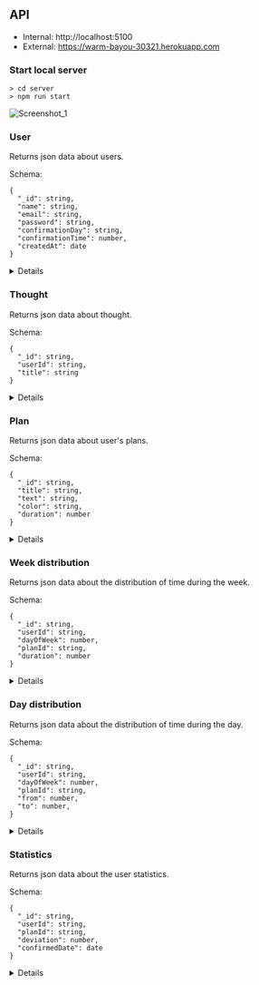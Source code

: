 ## API

- Internal: http://localhost:5100
- External: https://warm-bayou-30321.herokuapp.com

### Start local server

```
> cd server
> npm run start
```
![Screenshot_1](https://user-images.githubusercontent.com/108581309/216828887-f2d547bc-c046-40e6-bc71-dc8b7742cbd5.jpg)

### User

Returns json data about users.

Schema:
```
{
  "_id": string,
  "name": string,
  "email": string,
  "password": string,
  "confirmationDay": string,
  "confirmationTime": number,
  "createdAt": date
}
```

<details>

- `GET` /api/users
  
  Respose `200` `OK`
  ```
  [
    {
      "_id": "63dbce8efc36f95ae5646e7e",
      "name": "John Doe",
      "email": "john.doe@gmail.com",
      "confirmationDay": "today",
      "confirmationTime": 960,
      "createdAt": "2023-02-05T18:15:14.997Z",
      "__v": 0
    },
    {
      "_id": "63dbd176bb3349816256d074",
      "name": "Steven Gundry",
      "email": "steven.gundry@gmail.com",
      "confirmationDay": "yesterday",
      "confirmationTime": 660,
      "createdAt": "2023-02-04T12:45:53.196Z",
      "__v": 0
    }
  ]
  ```  
  
- `DELETE` /api/users/:id 
  
  Request
  `/api/users/63dbd176bb3349816256d074`
  
  Respose `200` `OK`
  ```
  {
    "_id": "63dbd176bb3349816256d074",
    "name": "Steven Gundry",
    "email": "steven.gundry@gmail.com",
    "confirmationDay": "yesterday",
    "confirmationTime": 660,
    "createdAt": "2023-02-04T12:45:53.196Z",
    "__v": 0
  }
  ```
  
- `POST` /api/users/registration
  
  Request
  ```
  {
    "name": "John Doe",
    "email": "john.doe@gmail.com",
    "password": "12345"
  }
  ```
  
  Respose `200` `OK`
  ```
  {
    "token": "eyJhbGciOiJIUzI1NiIsInR5cCI6IkpXVCJ9.eyJpZCI6IjYzZTAwMWRhODhkMjUxZGM1M2UzNmQxZiIsIml
              hdCI6MTY3NTYyNDkyMiwiZXhwIjoxNzYyMDI0OTIyfQ.KtnvX9m92FTlIVU_6HZneTVmYOX-8U5oO8dYPvcJba8",
    "user": 
    {
      "_id": "63e001da88d251dc53e36d1f",
      "name": "John Doe",
      "email": "john.doe@gmail.com",
      "confirmationDay": "yesterday",
      "confirmationTime": 660,
      "createdAt": "2023-02-05T19:22:02.378Z",
      "__v": 0
    }
  }
  ```
  
  Respose `400` `Bad Request`
  ```
  "User with email john.doe@gmail.com already exist"
  ```
  
  Respose `400` `Bad Request`
  ```
  "Incorrect request"
  ```
  
  Respose `400` `Bad Request`
  ```
  "Password must be at least 3 characters long"
  ```
  
- `POST` /api/users/login
  
  Request
  ```
  {
    "email": "john.doe@gmail.com",
    "password": "12345",
    "remember": false
  }
  ```
  
  Respose `200` `OK`
  ```
  {
    "token": "eyJhbGciOiJIUzI1NiIsInR5cCI6IkpXVCJ9.eyJpZCI6IjYzZTAwMWRhODhkMjUxZGM1M2UzNmQxZiIsIml
              hdCI6MTY3NTYyNDkyMiwiZXhwIjoxNzYyMDI0OTIyfQ.KtnvX9m92FTlIVU_6HZneTVmYOX-8U5oO8dYPvcJba8",
    "user": 
    {
      "_id": "63e001da88d251dc53e36d1f",
      "name": "John Doe",
      "email": "john.doe@gmail.com",
      "confirmationDay": "yesterday",
      "confirmationTime": 660,
      "createdAt": "2023-02-05T19:22:02.378Z",
      "__v": 0
    }
  }
  ```
  
  Respose `404` `Not Found`
  ```
  "User with email john.doe@gmail.com not found"
  ```
  
  Respose `400` `Bad Request`
  ```
  "Invalid password"
  ```

- `GET` /api/users/profile
  
  Request
  `/api/users/profile`
  
  Respose `200` `OK`
  ```
  {
    "_id": "63dbd176bb3349816256d074",
    "name": "Steven Gundry",
    "email": "steven.gundry@gmail.com",
    "confirmationDay": "yesterday",
    "confirmationTime": 660,
    "createdAt": "2023-02-04T12:45:53.196Z",
    "__v": 0
  }
  ```  
  
- `POST` /api/users/update

  Request
  ```
  {
    "name": "Mr. John Doe",
    "confirmationDay": "yesterday",
    "confirmationTime": 1020
  }
  ```
  
  Respose `200` `OK`
  ```
  {
    "_id": "63dbce8efc36f95ae5646e7e",
    "name": "Mr. John Doe",
    "email": "john.doe@gmail.com",
    "confirmationDay": "yesterday",
    "confirmationTime": 1020,
    "createdAt": "2023-02-05T19:22:02.378Z",
    "__v": 0
  }
  ```
  
</details>

### Thought

Returns json data about thought.

Schema:
```
{
  "_id": string,
  "userId": string,
  "title": string
}
```

<details>

- `GET` /api/thoughts
  
  Respose `200` `OK`
  ```
  [
    {
      "_id": "63dab20a1bad4d34504b5c18",
      "userId": 63dd5008939161908112e05f,
      "title": "Do gym every morning",
      "__v": 0
    },
    {
      "_id": "63dab436cc8fdc25bfe20d39",
      "userId": 63dd5008939161908112e05f,
      "title": "Buy a quadcopter",
      "__v": 0
    }
  ]
  ```
  
- `GET` /api/thoughts/:id
  
  Request
  `/api/thoughts/63dab20a1bad4d34504b5c18`
  
  Respose `200` `OK`
  ```
  {
    "_id": "63dab20a1bad4d34504b5c18",
    "userId": 63dd5008939161908112e05f,
    "title": "Do gym every morning",
    "__v": 0
  }
  ```
  
- `POST` /api/thoughts
    
  Request
  ```
  {
    "title": "Do gym every morning"
  }
  ```
  
  Respose `200` `OK`
  ```
  {
    "_id": "63dab20a1bad4d34504b5c18",
    "userId": 63dd5008939161908112e05f,
    "title": "Do gym every morning",
    "__v": 0
  }
  ```
  
- `POST` /api/thoughts/update
  
  Request
  ```
  {
    "_id": "63de721eb2cdc7d1460b9b08",
    "title": "Work out at the gym every weekend"
  }
  ```
  
  Respose `200` `OK`
  ```
  {
    "_id": "63de721eb2cdc7d1460b9b08",
    "userId": 63dd5008939161908112e05f,
    "title": "Work out at the gym every weekend",
    "__v": 0
  }
  ```
  
- `DELETE` /api/thoughts/:id

  Request
  `/api/thoughts/63dab20a1bad4d34504b5c18`
  
  Respose `200` `OK`
  ```
  {
    "_id": "63dab20a1bad4d34504b5c18",
    "userId": 63dd5008939161908112e05f,
    "title": "Do gym every morning",
    "__v": 0
  }
  ```
  
- `POST` /api/thought/convertToPlan/63dab20a1bad4d34504b5c18

  Request
  `/api/thoughts/convertToPlan/63dab20a1bad4d34504b5c18`
  ```
  {
    "title": "Do gym every morning",
    "text": "Lorem ipsum",
    "color": "#549F7B",
    "duration": 120
  }
  ```
  
  Respose `200` `OK`
  ```
  {
    "_id": "63dab20a1bad4d34504b5c18",
    "userId": 63dd5008939161908112e05f,
    "title": "Do gym every morning",
    "text": "Lorem ipsum",
    "color": "#549F7B",
    "duration": 120
    "__v": 0
  }
  ``` 
  
</details>

### Plan

Returns json data about user's plans.

Schema:
```
{
  "_id": string,
  "title": string,
  "text": string,
  "color": string,
  "duration": number
}
```

<details>

- `GET` /api/plans
  
  Respose `200` `OK`
  ```
  [
    {
      "_id": "63e158255010e434534cfae5",
      "userId": "63df879ff7a5081606fb4fb8",
      "title": "Plan 1",
      "text": "Lorem ipsum",
      "color": "#FF00FF",
      "duration": 75,
      "__v": 0
    },
    {
      "_id": "63e15e1027cf884cc5d1ef99",
      "userId": "63df879ff7a5081606fb4fb8",
      "title": "Plan 2",
      "text": "Lorem ipsum",
      "color": "#FF00FF",
      "duration": 60,
      "__v": 0
    }
  ]
  ```
  
- `GET` /api/plans/:id
  
  Request
  `/api/plans/63e15e1027cf884cc5d1ef99`
  
  Respose `200` `OK`
  ```
  {
    "_id": "63e15e1027cf884cc5d1ef99",
    "userId": "63df879ff7a5081606fb4fb8",
    "title": "Plan 2",
    "text": "Lorem ipsum",
    "color": "#FF00FF",
    "duration": 60,
    "__v": 0
  }
  ```
  
- `POST` /api/plans
  
  Request
  ```
  {
    "title": "Plan 3",
    "text": "Lorem ipsum",
    "color": "#FF00FF",
    "duration": 60
  }
  ```
  
  Respose `200` `OK`
  ```
  {
    "_id": "63e16f5dfdeef06fd34174ce",
    "userId": "63df879ff7a5081606fb4fb8",
    "title": "Plan 3",
    "text": "Lorem ipsum",
    "color": "#FF00FF",
    "duration": 60,
    "__v": 0
  }
  ```
  
- `DELETE` /api/plans/:id
  
  Request
  `/api/plans/63e16f5dfdeef06fd34174ce`
  
  Respose `200` `OK`
  ```
  {
    "_id": "63e16f5dfdeef06fd34174ce",
    "userId": "63df879ff7a5081606fb4fb8",
    "title": "Plan test 3",
    "text": "Lorem ipsum",
    "color": "#FF00FF",
    "duration": 60,
    "__v": 0
  }
  ```
  
- `POST` /api/plans/update
  
  Request
  ```
  {
    "_id": "63e158255010e434534cfae5",
    "title": "Plan 3",
    "text": "Lorem ipsum",
    "color": "#FF00FF",
    "duration": 75
  }
  ```
  
  Respose `200` `OK`
  ```
  {
    "_id": "63e158255010e434534cfae5",
    "userId": "63df879ff7a5081606fb4fb8",
    "title": "Plan 3",
    "text": "Lorem ipsum",
    "color": "#FF00FF",
    "duration": 75,
    "__v": 0
  }
  ```

</details>

### Week distribution

Returns json data about the distribution of time during the week.

Schema:
```
{
  "_id": string,
  "userId": string,
  "dayOfWeek": number,
  "planId": string,
  "duration": number
}
```

<details>

- `GET` /api/weekDistribution/get
  
  Respose `200` `OK`
  ```
  [
    [
      {
        "_id": "63e158255010e434534cfae5",
        "userId": "63df879ff7a5081606fb4fb8",
        "title": "Plan 1",
        "text": "Lorem ipsum",
        "color": "#FF00FF",
        "duration": 75,
        "__v": 0
      },
      {
        "_id": "63e15e1027cf884cc5d1ef99",
        "userId": "63df879ff7a5081606fb4fb8",
        "title": "Plan 2",
        "text": "Lorem ipsum",
        "color": "#FF00FF",
        "duration": 60,
        "__v": 0
      }
    ],
    [],
    [],
    [],
    [],
    [],
    []
  ]
  ```
  
- `POST` /api/weekDistribution/adjustPlan
  
  Request (from page of the week)
  ```
  {
    "dayOfWeek": 0,
    "planId": 63e158255010e434534cfae5,
    "duration": 120
  }
  ```
  
  Request (from page of the day)
  ```
  {
    "dayOfWeek": 0,
    "planId": 63e158255010e434534cfae5,
    "duration": -120
  }
  ```
  
  Respose `200` `OK`
  ```
  {
    "_id": 63e158255010e434534cfae5,
    "userId": 63df879ff7a5081606fb4fb8,
    "dayOfWeek": 0,
    "planId": 63e158255010e434534cfae5,
    "duration": 120,
    "__v": 0
  }
  ```

</details>

### Day distribution

Returns json data about the distribution of time during the day.

Schema:
```
{
  "_id": string,
  "userId": string,
  "dayOfWeek": number,
  "planId": string,
  "from": number,
  "to": number,
}
```

<details>

- `GET` /api/dayDistribution/get/:dayOfWeek
  
  Respose `200` `OK`
  ```
  {
    "distributedPlans": [
      {
        "_id": "63e158255010e434534cfae5",
        "userId": "63df879ff7a5081606fb4fb8",
        "title": "Plan 1",
        "text": "Lorem ipsum",
        "color": "#FF00FF",
        "from": 660,
        "to": 720,
        "__v": 0
      },
      {
        "_id": "63e15e1027cf884cc5d1ef99",
        "userId": "63df879ff7a5081606fb4fb8",
        "title": "Plan 2",
        "text": "Lorem ipsum",
        "color": "#FF00FF",
        "from": 900,
        "to": 990,
        "__v": 0
      }
    ],
    "notDistributedPlans": [
      {
        "_id": "63e158255010e434534cfae5",
        "userId": "63df879ff7a5081606fb4fb8",
        "title": "Plan 3",
        "text": "Lorem ipsum",
        "color": "#FF00FF",
        "duration": 135,
        "__v": 0
      },
      {
        "_id": "63e15e1027cf884cc5d1ef99",
        "userId": "63df879ff7a5081606fb4fb8",
        "title": "Plan 4",
        "text": "Lorem ipsum",
        "color": "#FF00FF",
        "duration": 105,
        "__v": 0
      }
    ]
  }
  ```
  
- `POST` /api/dayDistribution/adjustPlan
  
  Request
  ```
  {
    "dayOfWeek": 0,
    "dayDistribution": [
      {
        "planId": "63e158255010e434534cfae5",
        "from": 600,
        "to": 660
      },
      {
        "planId": "63e158255010e434534cfae5",
        "from": 660,
        "to": 720
      },
      {
        "planId": "63e158255010e434534cfae5",
        "from": 900,
        "to": 960
      }
    ]
  }
  ```
  
  Respose `200` `OK`
  ```
  [
    {
      "_id": 63e158255010e434534cfae5,
      "userId": 63df879ff7a5081606fb4fb8,
      "dayOfWeek": 0,
      "planId": 63e158255010e434534cfae5,
      "from": 600,
      "to": 660
      "__v": 0
    },
    {
      "_id": 63e158255010e434534cfae5,
      "userId": 63df879ff7a5081606fb4fb8,
      "dayOfWeek": 0,
      "planId": 63e158255010e434534cfae5,
      "from": 660,
      "to": 720
      "__v": 0
    },
    {
      "_id": 63e158255010e434534cfae5,
      "userId": 63df879ff7a5081606fb4fb8,
      "dayOfWeek": 0,
      "planId": 63e158255010e434534cfae5,
      "from": 900,
      "to": 960
      "__v": 0
    },
  ]
  ```

</details>

### Statistics

Returns json data about the user statistics.

Schema:
```
{
  "_id": string,
  "userId": string,
  "planId": string,
  "deviation": number,
  "confirmedDate": date
}
```

<details>

- `GET` /api/statistics/get
  
  Respose `200` `OK`
  ```
  [
    {
      "_id": "63e5055da4b15d5eb3b0be2f",
      "userId": "63e001da88d251dc53e36d1f",
      "title": "Plan 6",
      "text": "Lorem ipsum",
      "color": "#FF00FF",
      "deviation": 15
      "__v": 0
    },
    {
      "_id": "63e69c64ca00602898c89ff1",
      "userId": "63e001da88d251dc53e36d1f",
      "title": "Thought test 12-4",
      "text": "Do gym every morning",
      "color": "#549F7B",
      "deviation": -20
      "__v": 0
    },
    {
      "_id": "63e158255010e434534cfae5",
      "userId": "63e001da88d251dc53e36d1f",
      "title": "Plan 3",
      "text": "Lorem ipsum",
      "color": "#FF00FF",
      "deviation": 10
      "__v": 0
    }
  ]
  ```
  
- `POST` /api/statistics/confirmDay
  
  Request
  ```
  {
    "dayOfWeek": 0,
    "dayDistribution": [
      {
        "planId": "63e158255010e434534cfae5",
        "duration": 60
      },
      {
        "planId": "63e158255010e434534cfae5",
        "duration": 120
      },
      {
        "planId": "63e158255010e434534cfae5",
        "duration": 75
      }
    ]
  }
  ```
  
  Respose `200` `OK`
  ```
  [
    {
      "_id": 63e158255010e434534cfae5,
      "userId": 63df879ff7a5081606fb4fb8,
      "planId": 63e158255010e434534cfae5,
      "deviation": 15
      "__v": 0
    },
    {
      "_id": 63e158255010e434534cfae5,
      "userId": 63df879ff7a5081606fb4fb8,
      "planId": 63e158255010e434534cfae5,
      "deviation": -20
      "__v": 0
    },
    {
      "_id": 63e158255010e434534cfae5,
      "userId": 63df879ff7a5081606fb4fb8,
      "planId": 63e158255010e434534cfae5,
      "deviation": 10
      "__v": 0
    }
  ]
  ```

  - `GET` /api/statistics/isDayConfirmed
  
  Respose `200` `OK`
  ```
  true/false
  ```
  
</details>
